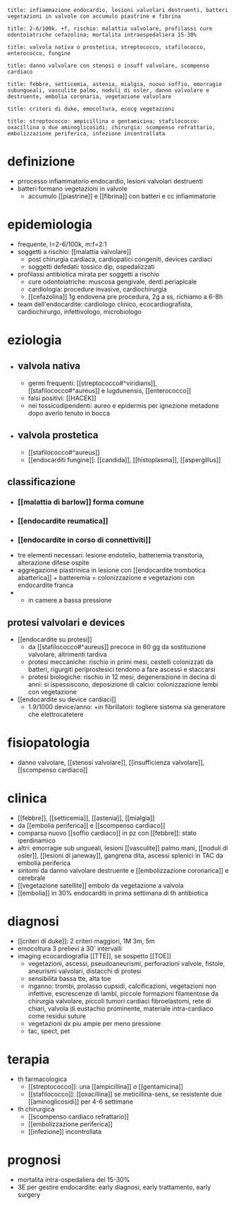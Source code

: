```ad-definizione
title: infiammazione endocardio, lesioni valvolari destruenti, batteri vegetazioni in valvole con accumulo piastrine e fibrina
```
```ad-epidemiologia
title: 2-6/100k. +f, rischio: malattia valvolare, profilassi cure odontoiatriche cefazolina; mortalita intraospedaliera 15-30%
```
```ad-eziologia
title: valvola nativa o prostetica, streptococco, stafilococco, enterococco, fungine
```
```ad-fisiopatologia
title: danno valvolare con stenosi o insuff valvolare, scompenso cardiaco
```
```ad-clinica
title: febbre, setticemia, astenia, mialgia, nuovo soffio, emorragie subungueali, vasculite palmo, noduli di osler, danno valvolare e destruente, embolia coronaria, vegetazione valvolare
```
```ad-diagnosi
title: criteri di duke, emocoltura, ecocg vegetazioni
```
```ad-terapia
title: streptococco: ampicillina o gentamicina; stafilococco: oxacillina o due aminoglicosidi; chirurgia: scompenso refrattario, embolizzazione periferica, infezione incontrollata
```
# definizione
- prrocesso infiammatorio endocardio, lesioni valvolari destruenti
- batteri formano vegetazioni in valvole
	- accumulo [[piastrine]] e [[fibrina]] con batteri e cc infiammatorie

# epidemiologia
- frequente, I=2-6/100k, m:f=2:1
- soggetti a rischio: [[malattia valvolare]]
	- post chirurgia cardiaca, cardiopatici congeniti, devices cardiaci
	- soggetti defedati: tossico dip, ospedalizzati
- profilassi antibiotica mirata per soggetti a rischio
	- cure odontoiatriche: muscosa gengivale, denti periapicale
	- cardiologia: procedure invasive, cardiochirurgia
	- [[cefazolina]] 1g endovena pre procedura, 2g a ss, richiamo a 6-8h
- team dell'endocardite: cardiologo clinico, ecocardiografista, cardiochirurgo, infettivologo, microbiologo

# eziologia
- ## valvola nativa
	- germi frequenti: [[streptococco#^viridians]], [[stafilococco#^aureus]] e lugdunensis, [[enterococco]]
	- falsi positivi: [[HACEK]]
	- nei tossicodipendenti: aureo e epidermis per ignezione metadone dopo averlo tenuto in bocca
- ## valvola prostetica
	- [[stafilococco#^aureus]]
	- [[endocarditi fungine]]: [[candida]], [[histoplasma]], [[aspergillus]]
## classificazione
- ### [[malattia di barlow]] forma comune
- ### [[endocardite reumatica]]
- ### [[endocardite in corso di connettiviti]]
- tre elementi necessari: lesione endotelio, batteriemia transitoria, alterazione difese ospite
- aggregazione piastrinica in lesione con [[endocardite trombotica abatterica]] + batteremia = colonizzazione e vegetazioni con endocardite franca
- + in camere a bassa pressione
## protesi valvolari e devices
- [[endocardite su protesi]]
	- da [[stafilococco#^aureus]] precoce in 60 gg da sostituzione valvolare, altrimenti tardiva
	- protesi meccaniche: rischio in primi mesi, cestelli colonizzati da batteri, rigurgiti periprostesici tendono a fare ascessi e staccarsi
	- protesi biologiche: rischio in 12 mesi, degenerazione in decina di anni: si ispessiscono, deposizione di calcio: colonizzazione lembi con vegetazione
- [[endocardite su device cardiaci]]
	- 1.9/1000 device/anno: +in fibrillatori: togliere sistema sia generatore che elettrocatetere

# fisiopatologia
- danno valvolare, [[stenosi valvolare]], [[insufficienza valvolare]], [[scompenso cardiaco]]

# clinica
- [[febbre]], [[setticemia]], [[astenia]], [[mialgia]]
- da [[embolia periferica]] e [[scompenso cardiaco]]
- comparsa nuovo [[soffio cardiaco]] in pz con [[febbre]]: stato iperdinamico
- altri: emorragie sub ungueali, lesioni [[vasculite]] palmo mani, [[noduli di osler]], [[lesioni di janeway]], gangrena dita, ascessi splenici in TAC da embolia periferica
- sintomi da danno valvolare destruente e [[embolizzazione coronarica]] e cerebrale
- [[vegetazione satellite]] embolo da vegetazione a valvola
- [[embolia]] in 30% endocarditi in prima settimana di th antibiotica

# diagnosi
- [[criteri di duke]]: 2 criteri maggiori, 1M 3m, 5m
- emocoltura 3 prelievi a 30' intervalli
- imaging ecocardiografia [[TTE]], se sospetto [[TOE]]
	- vegetazioni, ascessi, pseudoaneurismi, perforazioni valvole, fistole, aneurismi valvolari, distacchi di protesi
	- sensibilita bassa tte, alta toe
	- inganno: trombi, prolasso cupsidi, calcificazioni, vegetazioni non infettive, escrescenze di lambl, piccole formazioni filamentose da chirurgia valvolare, piccoli tumori cardiaci fibroelastomi, rete di chiari, valvola di eustachio prominente, materiale intra-cardiaco come residui suture
	- vegetazioni dx piu ampie per meno pressione
	- tac, spect, pet

# terapia
- th farmacologica
	- [[streptococco]]: una [[ampicillina]] o [[gentamicina]]
	- [[stafilococco]]: [[oxacillina]] se meticillina-sens, se resistente due [[aminoglicosidi]] per 4-6 settimane
- th chirurgica
	- [[scompenso cardiaco refrattario]]
	- [[embolizzazione periferica]]
	- [[infezione]] incontrollata

# prognosi
- mortalita intra-ospedaliera del 15-30%
- 3E per gestire endocardite: early diagnosi, early trattamento, early surgery